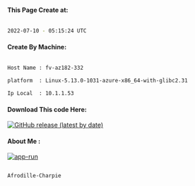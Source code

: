 
   
#### This Page Create at:

```bash

2022-07-10 - 05:15:24 UTC

```

#### Create By Machine:

```bash

Host Name : fv-az182-332

platform  : Linux-5.13.0-1031-azure-x86_64-with-glibc2.31

Ip Local  : 10.1.1.53

```
#### Download This code Here:

[![GitHub release (latest by date)](https://img.shields.io/github/v/release/Afrodille-Charpie/App-Run-1?style=for-the-badge&label=Download)](https://github.com/Afrodille-Charpie/App-Run-1/releases) 

</p> 

#### About Me :

[![app-run](https://github.com/Afrodille-Charpie/App-Run-1/actions/workflows/app-run.yml/badge.svg)](https://github.com/Afrodille-Charpie/App-Run-1/actions/workflows/app-run.yml)

```bash

Afrodille-Charpie

```

